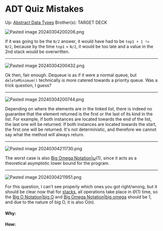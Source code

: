 # ADT Quiz Mistakes

Up: [Abstract Data Types](abstract_data_types)
Brother(s):
TARGET DECK

![Pasted image 20240304200206.png](pasted_image_20240304200206.png)

If it was going to be the `N/2` answer, it would have had to be `top1 + 1 != N/2`, because by the time `top1` = `N/2`, it would be too late and a value in the 2nd stack would be overwritten.

****

![Pasted image 20240304200432.png](pasted_image_20240304200432.png)

Ok then, fair enough. Dequeue is as if it were a normal queue, but `deleteMinimum()` technically *is* more catered towards a priority queue. Was a trick question, I guess?

****

![Pasted image 20240304200744.png](pasted_image_20240304200744.png)

Depending on where the elements are in the linked list, there is indeed no guarantee that the element returned is the first or the last of its kind in the list. For example, if both instances are located towards the end of the list, the last one will be returned. If both instances are located towards the start, the first one will be returned. It's not deterministic, and therefore we cannot say what the method will always return.

****

![Pasted image 20240304211730.png](pasted_image_20240304211730.png)

The worst case is also [Big Omega Notation|$\omega$](big_omega_notation|$\omega$)(1), since it acts as a theoretical asymptotic lower bound for the program.

****

![Pasted image 20240304211951.png](pasted_image_20240304211951.png)

For this question, I can't see properly which ones you got right/wrong, but it should be clear now that for [stacks](stacks), all operations take place in $\Theta(1)$ time, so the [Big O Notation|big O](big_o_notation|big_o) and [Big Omega Notation|big omega](big_omega_notation|big_omega) should be 1, and due to the nature of big O, it is also O(n). 
























#### Why:
#### How:









